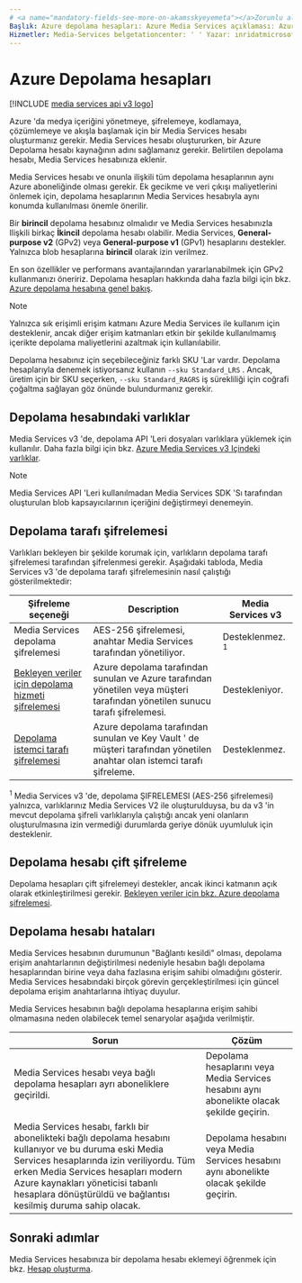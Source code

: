 ```yaml
---
# <a name="mandatory-fields-see-more-on-akamsskyeyemeta"></a>Zorunlu alanlar. Aka.ms/skyeye/meta hakkında daha fazla bilgi için bkz..
Başlık: Azure depolama hesapları: Azure Media Services açıklaması: Azure Media Services ile kullanmak için Azure depolama hesabı oluşturmayı öğrenin.
Hizmetler: Media-Services belgetationcenter: ' ' Yazar: ınridatmicrosoft Manager: femıla Düzenleyicisi: ' ' MS. Service: Media-Services MS. Workload: MS. Topic: kavramsal MS. Date: 01/29/2021 MS. Author: inhenkel
---
```


# <a name="azure-storage-accounts"></a>Azure Depolama hesapları

[!INCLUDE [media services api v3 logo](./includes/v3-hr.md)]

Azure 'da medya içeriğini yönetmeye, şifrelemeye, kodlamaya, çözümlemeye ve akışla başlamak için bir Media Services hesabı oluşturmanız gerekir. Media Services hesabı oluştururken, bir Azure Depolama hesabı kaynağının adını sağlamanız gerekir. Belirtilen depolama hesabı, Media Services hesabınıza eklenir.

Media Services hesabı ve onunla ilişkili tüm depolama hesaplarının aynı Azure aboneliğinde olması gerekir. Ek gecikme ve veri çıkışı maliyetlerini önlemek için, depolama hesaplarının Media Services hesabıyla aynı konumda kullanılması önemle önerilir.

Bir **birincil** depolama hesabınız olmalıdır ve Media Services hesabınızla Ilişkili birkaç **İkincil** depolama hesabı olabilir. Media Services, **General-purpose v2** (GPv2) veya **General-purpose v1** (GPv1) hesaplarını destekler. Yalnızca blob hesaplarına **birincil** olarak izin verilmez.

En son özellikler ve performans avantajlarından yararlanabilmek için GPv2 kullanmanızı öneririz. Depolama hesapları hakkında daha fazla bilgi için bkz. [Azure depolama hesabına genel bakış](../../storage/common/storage-account-overview.md).

> [!NOTE]
> Yalnızca sık erişimli erişim katmanı Azure Media Services ile kullanım için desteklenir, ancak diğer erişim katmanları etkin bir şekilde kullanılmamış içerikte depolama maliyetlerini azaltmak için kullanılabilir.

Depolama hesabınız için seçebileceğiniz farklı SKU 'Lar vardır. Depolama hesaplarıyla denemek istiyorsanız kullanın `--sku Standard_LRS` . Ancak, üretim için bir SKU seçerken, `--sku Standard_RAGRS` iş sürekliliği için coğrafi çoğaltma sağlayan göz önünde bulundurmanız gerekir.

## <a name="assets-in-a-storage-account"></a>Depolama hesabındaki varlıklar

Media Services v3 'de, depolama API 'Leri dosyaları varlıklara yüklemek için kullanılır. Daha fazla bilgi için bkz. [Azure Media Services v3 Içindeki varlıklar](assets-concept.md).

> [!Note]
> Media Services API 'Leri kullanılmadan Media Services SDK 'Sı tarafından oluşturulan blob kapsayıcılarının içeriğini değiştirmeyi denemeyin.

## <a name="storage-side-encryption"></a>Depolama tarafı şifrelemesi

Varlıkları bekleyen bir şekilde korumak için, varlıkların depolama tarafı şifrelemesi tarafından şifrelenmesi gerekir. Aşağıdaki tabloda, Media Services v3 'de depolama tarafı şifrelemesinin nasıl çalıştığı gösterilmektedir:

|Şifreleme seçeneği|Description|Media Services v3|
|---|---|---|
|Media Services depolama şifrelemesi| AES-256 şifrelemesi, anahtar Media Services tarafından yönetiliyor. |Desteklenmez. <sup>1</sup>|
|[Bekleyen veriler için depolama hizmeti şifrelemesi](../../storage/common/storage-service-encryption.md)|Azure depolama tarafından sunulan ve Azure tarafından yönetilen veya müşteri tarafından yönetilen sunucu tarafı şifrelemesi.|Destekleniyor.|
|[Depolama istemci tarafı şifrelemesi](../../storage/common/storage-client-side-encryption.md)|Azure depolama tarafından sunulan ve Key Vault ' de müşteri tarafından yönetilen anahtar olan istemci tarafı şifreleme.|Desteklenmez.|

<sup>1</sup> Media Services v3 'de, depolama ŞIFRELEMESI (AES-256 şifrelemesi) yalnızca, varlıklarınız Media Services V2 ile oluşturulduysa, bu da v3 'in mevcut depolama şifreli varlıklarıyla çalıştığı ancak yeni olanların oluşturulmasına izin vermediği durumlarda geriye dönük uyumluluk için desteklenir.

## <a name="storage-account-double-encryption"></a>Depolama hesabı çift şifreleme

Depolama hesapları çift şifrelemeyi destekler, ancak ikinci katmanın açık olarak etkinleştirilmesi gerekir. [Bekleyen veriler için bkz. Azure depolama şifrelemesi](../../storage/common/storage-service-encryption.md#doubly-encrypt-data-with-infrastructure-encryption).  

## <a name="storage-account-errors"></a>Depolama hesabı hataları

Media Services hesabının durumunun "Bağlantı kesildi" olması, depolama erişim anahtarlarının değiştirilmesi nedeniyle hesabın bağlı depolama hesaplarından birine veya daha fazlasına erişim sahibi olmadığını gösterir. Media Services hesabındaki birçok görevin gerçekleştirilmesi için güncel depolama erişim anahtarlarına ihtiyaç duyulur.

Media Services hesabının bağlı depolama hesaplarına erişim sahibi olmamasına neden olabilecek temel senaryolar aşağıda verilmiştir.

|Sorun|Çözüm|
|---|---|
|Media Services hesabı veya bağlı depolama hesapları ayrı aboneliklere geçirildi. |Depolama hesaplarını veya Media Services hesabını aynı abonelikte olacak şekilde geçirin. |
|Media Services hesabı, farklı bir abonelikteki bağlı depolama hesabını kullanıyor ve bu duruma eski Media Services hesaplarında izin veriliyordu. Tüm erken Media Services hesapları modern Azure kaynakları yöneticisi tabanlı hesaplara dönüştürüldü ve bağlantısı kesilmiş duruma sahip olacak. |Depolama hesabını veya Media Services hesabını aynı abonelikte olacak şekilde geçirin.|

## <a name="next-steps"></a>Sonraki adımlar

Media Services hesabınıza bir depolama hesabı eklemeyi öğrenmek için bkz. [Hesap oluşturma](./create-account-howto.md).
